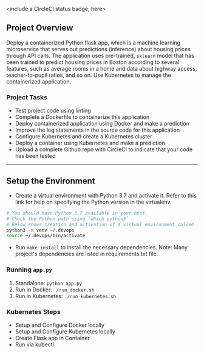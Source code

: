 <include a CircleCI status badge, here>

## Project Overview
 
Deploy a containerized Python flask app, which is a machine learning microservice that serves out predictions (inference) about housing prices through API calls. The application uses pre-trained, `sklearn` model that has been trained to predict housing prices in Boston according to several features, such as average rooms in a home and data about highway access, teacher-to-pupil ratios, and so on. Use Kubernetes to manage the containerized application.

### Project Tasks

* Test  project code using linting
* Complete a Dockerfile to containerize this application
* Deploy containerized application using Docker and make a prediction
* Improve the log statements in the source code for this application
* Configure Kubernetes and create a Kubernetes cluster
* Deploy a container using Kubernetes and make a prediction
* Upload a complete Github repo with CircleCI to indicate that your code has been tested

---

## Setup the Environment

* Create a virtual environment with Python 3.7 and activate it. Refer to this link for help on specifying the Python version in the virtualenv. 
```bash
# You should have Python 3.7 available in your host. 
# Check the Python path using `which python3`
# Below shows creation and activation of a virtual environment called 'devops'
python3 -m venv ~/.devops
source ~/.devops/bin/activate
```
* Run `make install` to install the necessary dependencies. Note: Many project's dependencies are listed in requirements.txt file.

### Running `app.py`

1. Standalone:  `python app.py`
2. Run in Docker:  `./run_docker.sh`
3. Run in Kubernetes:  `./run_kubernetes.sh`

### Kubernetes Steps

* Setup and Configure Docker locally
* Setup and Configure Kubernetes locally
* Create Flask app in Container
* Run via kubectl
